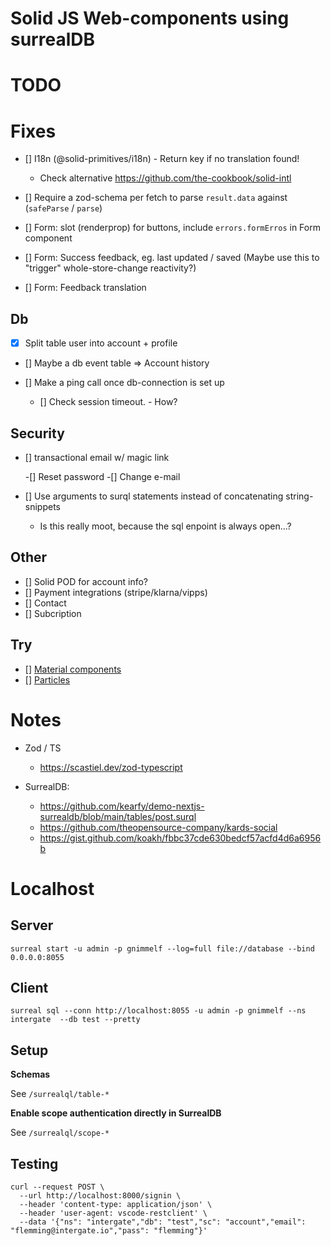# Solid JS Web-components using surrealDB

# TODO

# Fixes

- [] I18n (@solid-primitives/i18n) - Return key if no translation found!

  - Check alternative https://github.com/the-cookbook/solid-intl

- [] Require a zod-schema per fetch to parse `result.data` against (`safeParse` / `parse`)

- [] Form: slot (renderprop) for buttons, include `errors.formErros` in Form component
- [] Form: Success feedback, eg. last updated / saved (Maybe use this to "trigger" whole-store-change reactivity?)
- [] Form: Feedback translation

## Db

- [x] Split table user into account + profile
- [] Maybe a db event table => Account history

- [] Make a ping call once db-connection is set up

  - [] Check session timeout. - How?

## Security

- [] transactional email w/ magic link

  -[] Reset password
  -[] Change e-mail

- [] Use arguments to surql statements instead of concatenating string-snippets

  - Is this really moot, because the sql enpoint is always open...?

## Other

- [] Solid POD for account info?
- [] Payment integrations (stripe/klarna/vipps)
- [] Contact
- [] Subcription

## Try

- [] [Material components](https://suid.io/getting-started/installation)
- [] [Particles](https://github.com/matteobruni/tsparticles/tree/main/components/solid)

# Notes

- Zod / TS

  - https://scastiel.dev/zod-typescript

- SurrealDB:

  - https://github.com/kearfy/demo-nextjs-surrealdb/blob/main/tables/post.surql
  - https://github.com/theopensource-company/kards-social
  - https://gist.github.com/koakh/fbbc37cde630bedcf57acfd4d6a6956b

# Localhost

## Server

```
surreal start -u admin -p gnimmelf --log=full file://database --bind 0.0.0.0:8055
```

## Client

```
surreal sql --conn http://localhost:8055 -u admin -p gnimmelf --ns intergate  --db test --pretty
```

## Setup

**Schemas**

See `/surrealql/table-*`

**Enable scope authentication directly in SurrealDB**

See `/surrealql/scope-*`

## Testing

```
curl --request POST \
  --url http://localhost:8000/signin \
  --header 'content-type: application/json' \
  --header 'user-agent: vscode-restclient' \
  --data '{"ns": "intergate","db": "test","sc": "account","email": "flemming@intergate.io","pass": "flemming"}'
```
